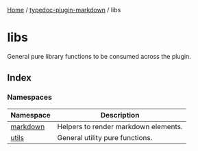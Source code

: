 [Home](../../README.md) / [typedoc-plugin-markdown](../README.md) / libs

# libs

General pure library functions to be consumed across the plugin.

## Index

### Namespaces

| Namespace                                 | Description                          |
| ----------------------------------------- | ------------------------------------ |
| [markdown](namespaces/markdown/README.md) | Helpers to render markdown elements. |
| [utils](namespaces/utils/README.md)       | General utility pure functions.      |
